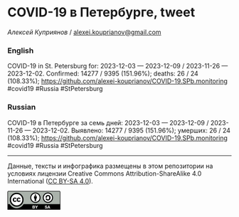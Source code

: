 # COVID-19 в Петербурге, tweet

*Алексей Куприянов* / <alexei.kouprianov@gmail.com>

### English

<!-- COVID-19 in St. Petersburg for: 2023-12-03 --- 2023-12-09 / 2023-11-26 --- 2023-12-02. Сonfirmed: 14277 / 9395 (151.96%); hospitalized:  /   (); deaths: 26 / 24 (108.33%); https://github.com/alexei-kouprianov/COVID-19.SPb.monitoring #covid19 #Russia #StPetersburg -->

COVID-19 in St. Petersburg for: 2023-12-03 — 2023-12-09 / 2023-11-26 —
2023-12-02. Сonfirmed: 14277 / 9395 (151.96%); deaths: 26 / 24
(108.33%);
<https://github.com/alexei-kouprianov/COVID-19.SPb.monitoring> \#covid19
\#Russia \#StPetersburg

### Russian

<!-- COVID-19 в Петербурге за семь дней: 2023-12-03 --- 2023-12-09 / 2023-11-26 --- 2023-12-02. Выявлено: 14277 / 9395 (151.96%); госпитализировано:  /   (); умерших: 26 / 24 (108.33%); https://github.com/alexei-kouprianov/COVID-19.SPb.monitoring #covid19 #Russia #StPetersburg -->

COVID-19 в Петербурге за семь дней: 2023-12-03 — 2023-12-09 / 2023-11-26
— 2023-12-02. Выявлено: 14277 / 9395 (151.96%); умерших: 26 / 24
(108.33%);
<https://github.com/alexei-kouprianov/COVID-19.SPb.monitoring> \#covid19
\#Russia \#StPetersburg

------------------------------------------------------------------------

Данные, тексты и инфографика размещены в этом репозитории на условиях
лицензии Creative Commons Attribution-ShareAlike 4.0 International ([CC
BY-SA 4.0](https://creativecommons.org/licenses/by-sa/4.0/)).

![](../misc/CC-BY-SA-icon.png "CC-BY-SA")
